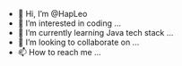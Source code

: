 - 👋 Hi, I’m @HapLeo
- 👀 I’m interested in coding ...
- 🌱 I’m currently learning Java tech stack ...
- 💞️ I’m looking to collaborate on ...
- 📫 How to reach me ...

<!---
HapLeo/HapLeo is a ✨ special ✨ repository because its `README.md` (this file) appears on your GitHub profile.
You can click the Preview link to take a look at your changes.
--->
